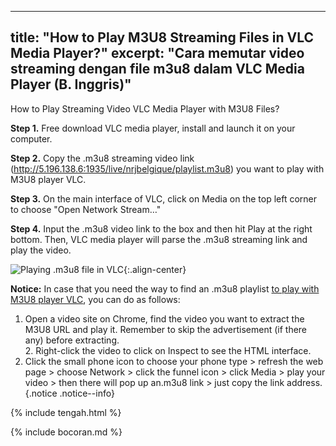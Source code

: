 ---
title: "How to Play M3U8 Streaming Files in VLC Media Player?"
excerpt: "Cara memutar video streaming dengan file m3u8 dalam VLC Media Player (B. Inggris)"
--
How to Play Streaming Video VLC Media Player with M3U8 Files?

**Step 1.** Free download VLC media player, install and launch it on your computer.

**Step 2.** Copy the .m3u8 streaming video link (http://5.196.138.6:1935/live/nrjbelgique/playlist.m3u8) you want to play with M3U8 player VLC.

**Step 3.** On the main interface of VLC, click on Media on the top left corner to choose "Open Network Stream…"

**Step 4.** Input the .m3u8 video link to the box and then hit Play at the right bottom. Then, VLC media player will parse the .m3u8 streaming link and play the video.

![Playing .m3u8 file in VLC](https://www.5kplayer.com/vlc/img/m3u8-vlc.jpg){:.align-center}

**Notice:** In case that you need the way to find an .m3u8 playlist [to play with M3U8 player VLC](https://mi.knoacc.org/online-m3u8-player), you can do as follows:<br/>
1. Open a video site on Chrome, find the video you want to extract the M3U8 URL and play it. Remember to skip the advertisement (if there any) before extracting. <br/>2. Right-click the video to click on Inspect to see the HTML interface.<br/>
3. Click the small phone icon to choose your phone type > refresh the web page > choose Network > click the funnel icon > click Media > play your video > then there will pop up an.m3u8 link > just copy the link address.
{.notice .notice--info}

{% include tengah.html %}

{% include bocoran.md %}
